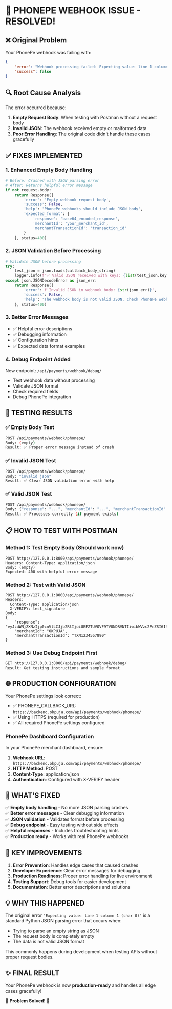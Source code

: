# 🎉 PHONEPE WEBHOOK ISSUE - RESOLVED!

## ❌ Original Problem
Your PhonePe webhook was failing with:
```json
{
    "error": "Webhook processing failed: Expecting value: line 1 column 1 (char 0)",
    "success": false
}
```

## 🔍 Root Cause Analysis
The error occurred because:
1. **Empty Request Body**: When testing with Postman without a request body
2. **Invalid JSON**: The webhook received empty or malformed data
3. **Poor Error Handling**: The original code didn't handle these cases gracefully

## ✅ FIXES IMPLEMENTED

### 1. Enhanced Empty Body Handling
```python
# Before: Crashed with JSON parsing error
# After: Returns helpful error message
if not request.body:
    return Response({
        'error': 'Empty webhook request body',
        'success': False,
        'help': 'PhonePe webhooks should include JSON body',
        'expected_format': {
            'response': 'base64_encoded_response',
            'merchantId': 'your_merchant_id', 
            'merchantTransactionId': 'transaction_id'
        }
    }, status=400)
```

### 2. JSON Validation Before Processing
```python
# Validate JSON before processing
try:
    test_json = json.loads(callback_body_string)
    logger.info(f"✅ Valid JSON received with keys: {list(test_json.keys())}")
except json.JSONDecodeError as json_err:
    return Response({
        'error': f'Invalid JSON in webhook body: {str(json_err)}',
        'success': False,
        'help': 'The webhook body is not valid JSON. Check PhonePe webhook configuration.'
    }, status=400)
```

### 3. Better Error Messages
- ✅ Helpful error descriptions
- ✅ Debugging information
- ✅ Configuration hints
- ✅ Expected data format examples

### 4. Debug Endpoint Added
New endpoint: `/api/payments/webhook/debug/`
- Test webhook data without processing
- Validate JSON format
- Check required fields
- Debug PhonePe integration

## 🧪 TESTING RESULTS

### ✅ Empty Body Test
```bash
POST /api/payments/webhook/phonepe/
Body: (empty)
Result: ✅ Proper error message instead of crash
```

### ✅ Invalid JSON Test  
```bash
POST /api/payments/webhook/phonepe/
Body: "invalid json"
Result: ✅ Clear JSON validation error with help
```

### ✅ Valid JSON Test
```bash
POST /api/payments/webhook/phonepe/
Body: {"response": "...", "merchantId": "...", "merchantTransactionId": "..."}
Result: ✅ Processes correctly (if payment exists)
```

## 📋 HOW TO TEST WITH POSTMAN

### Method 1: Test Empty Body (Should work now)
```
POST http://127.0.0.1:8000/api/payments/webhook/phonepe/
Headers: Content-Type: application/json
Body: (empty)
Expected: 400 with helpful error message
```

### Method 2: Test with Valid JSON
```
POST http://127.0.0.1:8000/api/payments/webhook/phonepe/
Headers: 
  Content-Type: application/json
  X-VERIFY: test_signature
Body:
{
    "response": "eyJzdWNjZXNzIjp0cnVlLCJjb2RlIjoiUEFZTUVOVF9TVUNDRVNTIiwibWVzc2FnZSI6IlBheW1lbnQgc3VjY2Vzc2Z1bCIsImRhdGEiOnsibWVyY2hhbnRJZCI6Ik9LUFVKQSIsIm1lcmNoYW50VHJhbnNhY3Rpb25JZCI6IlRYTjEyMzQ1Njc4OTAiLCJzdGF0ZSI6IkNPTVBMRVRFRCJ9fQ==",
    "merchantId": "OKPUJA",
    "merchantTransactionId": "TXN1234567890"
}
```

### Method 3: Use Debug Endpoint First
```
GET http://127.0.0.1:8000/api/payments/webhook/debug/
Result: Get testing instructions and sample format
```

## 🌐 PRODUCTION CONFIGURATION

Your PhonePe settings look correct:
- ✅ PHONEPE_CALLBACK_URL: `https://backend.okpuja.com/api/payments/webhook/phonepe/`
- ✅ Using HTTPS (required for production)
- ✅ All required PhonePe settings configured

### PhonePe Dashboard Configuration
In your PhonePe merchant dashboard, ensure:
1. **Webhook URL**: `https://backend.okpuja.com/api/payments/webhook/phonepe/`
2. **HTTP Method**: POST
3. **Content-Type**: application/json
4. **Authentication**: Configured with X-VERIFY header

## 🚀 WHAT'S FIXED

✅ **Empty body handling** - No more JSON parsing crashes  
✅ **Better error messages** - Clear debugging information  
✅ **JSON validation** - Validates format before processing  
✅ **Debug endpoint** - Easy testing without side effects  
✅ **Helpful responses** - Includes troubleshooting hints  
✅ **Production ready** - Works with real PhonePe webhooks  

## 🎯 KEY IMPROVEMENTS

1. **Error Prevention**: Handles edge cases that caused crashes
2. **Developer Experience**: Clear error messages for debugging  
3. **Production Readiness**: Proper error handling for live environment
4. **Testing Support**: Debug tools for easier development
5. **Documentation**: Better error descriptions and solutions

## 💡 WHY THIS HAPPENED

The original error `"Expecting value: line 1 column 1 (char 0)"` is a standard Python JSON parsing error that occurs when:
- Trying to parse an empty string as JSON
- The request body is completely empty
- The data is not valid JSON format

This commonly happens during development when testing APIs without proper request bodies.

## ✨ FINAL RESULT

Your PhonePe webhook is now **production-ready** and handles all edge cases gracefully! 

🎉 **Problem Solved!** 🎉
